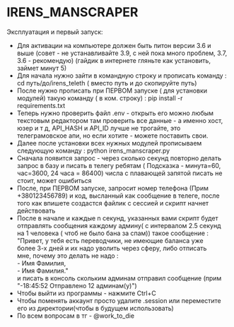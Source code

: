 # IRENS_MANSCRAPER
Эксплуатация и первый запуск:
 * Для активации на компьютере должен быть питон версии 3.6 и выше (совет - не устанавливайте 3.9, с ней пока много проблем, 3.7, 3.6 - рекомендую)
(гайдик в интернете гляньте как установить, займет минут 5)
 * Для начала нужно зайти в командную строку и прописать 
команду : cd путь/до/irens_teleth ( вместо путь и до скопируйте путь)
 * После нужно прописать при ПЕРВОМ запуске ( для установки модулей)
такую команду ( в ком. строку) : pip install -r requirements.txt
 * Теперь нужно проверить файл .env - открыть его можно любым текстовым редактором
там проверить все данные - а именно хост, юзер и т д, API_HASH и API_ID лучше не трогайте,
это телеграмовское апи, но если хотите - можете поставить свои.
 * Далее после установки всех нужных модулей прописываем следующую
команду : python irens_manscraper.py
 * Сначала появится запрос - через сколько секунд повторно делать запрос в базу 
и писать в телегу ребятам ( Подсказка - минута=60, час=3600, 24 часа = 86400)
числа с плавающей запятой писать не стоит, может ошибиться
* После, при ПЕРВОМ запуске, запросит номер телефона (Прим +380123456789) и код, высланный как сообщение в телеге, после того как впишете создастся файлик с сессией и
скрипт начнет действовать
* После в начале и каждые n секунд, указанных вами скрипт будет отправлять сообщения каждому админу( с     интервалом 2.5 секунд на 1 человека ( чтоб не было бана за спам))
  такое сообщение :
 "Привет, у тебя есть переводчики, не имеющие баланса уже                                               
 более 3-х дней и их надо уволить через сферу, либо отписать                                             
 мне, почему это делать не надо :                                                                       
   *-* Имя Фамилия,                                                                                         
   *-* Имя Фамилия."                                                                                         
 и писать в консоль скольким админам отправил сообщение (прим "-18:45:52 Отправлено 12 админам(у)") 
* Чтобы выйти из программы - нажмите Ctrl+C
* Чтобы поменять аккаунт просто удалите .session или переместите его из директории(чтобы в будущем использовать)
* По всем вопросам в тг - @work_to_die
